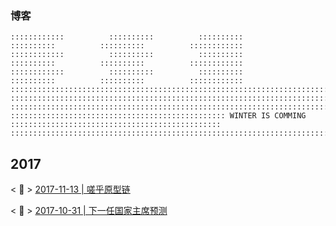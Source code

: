 ### 博客

```
::::::::::::          ::::::::::          ::::::::::          ::::::::::          ::::::::::          ::::::::::::
::::::::::::          ::::::::::          ::::::::::          ::::::::::          ::::::::::          ::::::::::::
::::::::::::          ::::::::::          ::::::::::          ::::::::::          ::::::::::          ::::::::::::
::::::::::::::::::::::::::::::::::::::::::::::::::::::::::::::::::::::::::::::::::::::::::::::::::::::::::::::::::
::::::::::::::::::::::::::::::::::::::::::::::::::::::::::::::::::::::::::::::::::::::::::::::::::::::::::::::::::
::::::::::::::::::::::::::::::::::::::::::::::::::::::::::::::::::::::::::::::::::::::::::::::::::::::::::::::::::
:::::::::::::::::::::::::::::::::::::::::::::::: WINTER IS COMMING :::::::::::::::::::::::::::::::::::::::::::::::
::::::::::::::::::::::::::::::::::::::::::::::::::::::::::::::::::::::::::::::::::::::::::::::::::::::::::::::::::
```

## 2017

< :snake: >  [2017-11-13 | 嗟乎原型链](https://github.com/veedrin/blog/issues/2)

< :turtle: >  [2017-10-31 | 下一任国家主席预测](https://github.com/veedrin/blog/issues/1)
